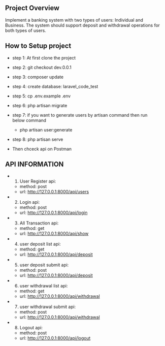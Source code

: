 ## Project Overview
Implement a banking system with two types of users: Individual and Business. The system should
support deposit and withdrawal operations for both types of users.

## How to Setup project
- step 1: At first clone the project
- step 2: git checkout dev.0.0.1
- step 3: composer update
- step 4: create database: laravel_code_test
- step 5: cp .env.example .env
- step 6: php artisan migrate
- step 7: if you want to generate users by artisan command then run below command
    - php artisan user:generate
- step 8: php artisan serve

- Then chceck api on Postman

## API INFORMATION
- 1. User Register api:
    - method: post
    - url: http://127.0.0.1:8000/api/users

- 2. Login api:
    - method: post
    - url: http://127.0.0.1:8000/api/login

- 3. All Transaction api:
    - method: get
    - url: http://127.0.0.1:8000/api/show

- 4. user deposit list api:
    - method: get
    - url: http://127.0.0.1:8000/api/deposit

- 5. user deposit submit api:
    - method: post
    - url: http://127.0.0.1:8000/api/deposit

- 6. user withdrawal list api:
   - method: get
   - url: http://127.0.0.1:8000/api/withdrawal

- 7. user withdrawal submit api:
    - method: post
    - url: http://127.0.0.1:8000/api/withdrawal

- 8. Logout api:
    - method: post
    - url: http://127.0.0.1:8000/api/logout